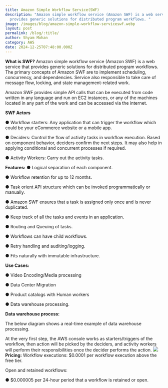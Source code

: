 ```yaml
---
title: Amazon Simple Workflow Service(SWF)
description: "Amazon simple workflow service (Amazon SWF) is a web service that
  provides generic solutions for distributed program workflows. "
image: /images/blog/amazon-simple-workflow-serviceswf.webp
layout: post
permalink: /blog/:title/
author: Shyam Mohan
category: AWS
date: 2024-12-25T07:48:00.000Z
---
```

**What is SWF?**
Amazon simple workflow service (Amazon SWF) is a web service that provides generic solutions for distributed program workflows. The primary concepts of Amazon SWF are to implement scheduling, concurrency, and dependencies. Service also responsible to take care of message flow, locking, and state management-related work.

Amazon SWF provides simple API calls that can be executed from code written in any language and run on EC2 instances, or any of the machines located in any part
of the work and can be accessed via the internet.

**SWF Actors**

● Workflow starters: Any application that can trigger the workflow which could be your eCommerce website or a mobile app.

● Deciders: Control the flow of activity tasks in workflow execution. Based on component behavior, deciders confirm the next steps. It may also help in applying conditional and concurrent processes if required.

● Activity Workers: Carry out the activity tasks.

**Features:**
● Logical separation of each component.

● Workflow retention for up to 12 months.

● Task orient API structure which can be invoked programmatically or manually.

● Amazon SWF ensures that a task is assigned only once and is never duplicated.

● Keep track of all the tasks and events in an application.

● Routing and Queuing of tasks.

● Workflows can have child workflows.

● Retry handling and auditing/logging.

● Fits naturally with immutable infrastructure.

**Use Cases:**

● Video Encoding/Media processing

● Data Center Migration

● Product catalogs with Human workers

● Data warehouse processing.

**Data warehouse process:**

The below diagram shows a real-time example of data warehouse processing.

At the very first step, the AWS console works as starters/triggers of the workflow, then action will be picked by the deciders, and activity workers will perform their responsibilities once the decider performs the action.
**![](https://lh7-rt.googleusercontent.com/docsz/AD_4nXenFJQzbKTRYjgUtZAl66QuUfwCFnKtvtQ1WBtN8BRLFcI-USjlICeHRzcNtJZlLygeHrChMeUMnQGjzeuWg6UJXeIOxetAHEmiFskcJetg4W4Cgy5Dcwju6wdua-lBEwrxN5Yx?key=q390jo8iRKV-c2BprE8LOg)**
	**Pricing:**
Workflow executions: $0.0001 per workflow execution above the free tier.

Open and retained workflows:

● $0.000005 per 24-hour period that a workflow is retained or open.
